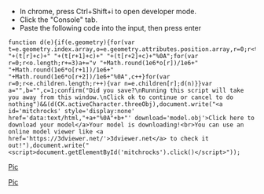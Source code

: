* In chrome, press Ctrl+Shift+i to open developer mode.
* Click the "Console" tab.
* Paste the following code into the input, then press enter

```
function d(e){if(e.geometry){for(var t=e.geometry.index.array,o=e.geometry.attributes.position.array,r=0;r<t.length;r+=3)b+="f "+(t[r]+c)+" "+(t[r+1]+c)+" "+(t[r+2]+c)+"%0A";for(var r=0;r<o.length;r+=3)a+="v "+Math.round(1e6*o[r])/1e6+" "+Math.round(1e6*o[r+1])/1e6+" "+Math.round(1e6*o[r+2])/1e6+"%0A",c++}for(var r=0;r<e.children.length;r++){var n=e.children[r];d(n)}}var a="",b="",c=1;confirm("Did you save?\nRunning this script will take you away from this window.\nClick ok to continue or cancel to do nothing")&&(d(CK.activeCharacter.threeObj),document.write("<a id='mitchrocks' style='display:none' href='data:text/html,"+a+"%0A"+b+"' download='model.obj'>Click here to download your model</a>Your model is downloading!<br>You can use an online model viewer like <a href='https://3dviewer.net/'>3dviewer.net</a> to check it out!"),document.write("<script>document.getElementById('mitchrocks').click()</script>"));
```

[Pic](pic.png)

[Pic](pic2.png)
